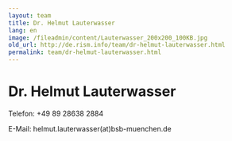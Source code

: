 ```yaml
---
layout: team
title: Dr. Helmut Lauterwasser
lang: en
image: /fileadmin/content/Lauterwasser_200x200_100KB.jpg
old_url: http://de.rism.info/team/dr-helmut-lauterwasser.html
permalink: team/dr-helmut-lauterwasser.html
---
```


 
# Dr. Helmut Lauterwasser  


Telefon: +49 89 28638 2884

E-Mail: helmut.lauterwasser(at)bsb-muenchen.de

